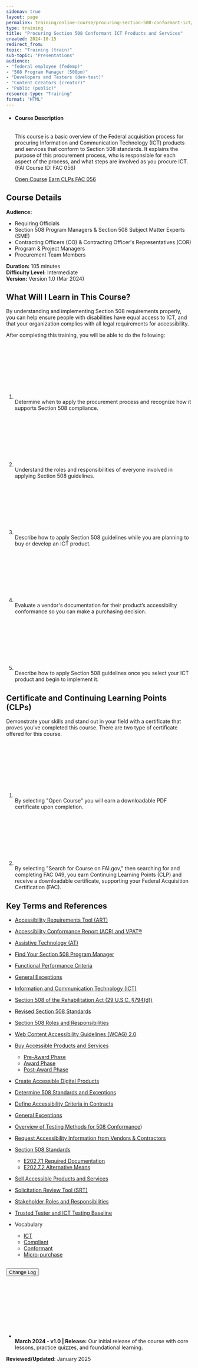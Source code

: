 ```yaml
---
sidenav: true
layout: page
permalink: training/online-course/procuring-section-508-conformant-ict/
type: training
title: "Procuring Section 508 Conformant ICT Products and Services"
created: 2024-10-15
redirect_from:
topic: "Training (train)"
sub-topic: "Presentations"
audience:
- "federal employee (fedemp)"
- "508 Program Manager (508pm)"
- "Developers and Testers (dev-test)"
- "Content Creators (creator)"
- "Public (public)"
resource-type: "Training"
format: "HTML"
---
```

<ul class="usa-card-group">
  <li class="usa-card usa-card--flag flex-1 usa-card--media-right">
    <div class="usa-card__container">
      <div class="usa-card__header">
        <h4 class="usa-card__heading">Course Description</h4>
      </div>
      <div class="usa-card__media usa-card__media--inset">
        <div class="usa-card__img">
          <img src="{{site.baseurl}}/assets/images/thumbnails/online-course-thumbnail-procuring-ict-prod-srvs.jpg" alt="" class="radius-lg" />
        </div>
      </div>
      <div class="usa-card__body">
        <p>This course is a basic overview of the Federal acquisition process for procuring Information and Communication Technology (ICT) products and services that conform to Section 508 standards. It explains the purpose of this procurement process, who is responsible for each aspect of the process, and what steps are involved as you procure ICT. (FAI Course ID: FAC 056)</p>
      </div>
      <div class="usa-card__footer">
        <a href="https://assets.section508.gov/assets/online-training/procuring-section-508-conformant-ict-products-and-services/index.html" target="_blank" class="usa-button">Open Course</a>&nbsp;<a href="https://www.fai.gov/training/find-and-register-for-courses" target="_blank" class="usa-button usa-button--accent-warm">Earn CLPs FAC 056</a>
      </div>
    </div>
  </li>
</ul>

## Course Details
**Audience:** 
* Requiring Officials
* Section 508 Program Managers & Section 508 Subject Matter Experts (SME)
* Contracting Officers (CO) & Contracting Officer's Representatives (COR)
* Program & Project Managers 
* Procurement Team Members

**Duration:** 105 minutes  
**Difficulty Level:** Intermediate  
**Version:** Version 1.0 (Mar 2024)  

## What Will I Learn in This Course?
By understanding and implementing Section 508 requirements properly, you can help ensure people with disabilities have equal access to ICT, and that your organization complies with all legal requirements for accessibility.

After completing this training, you will be able to do the following:
<ol class="usa-icon-list tablet:grid-col">
    <li class="usa-icon-list__item">
        <div class="usa-icon-list__icon text-green"><svg class="usa-icon" aria-hidden="true" role="img"><use xlink:href="{{ site.baseurl }}/assets/images/sprite.svg#check_circle"></use></svg></div>
        <div class="usa-icon-list__content">Determine when to apply the procurement process and recognize how it supports Section 508 compliance.</div>
    </li>
    <li class="usa-icon-list__item">
        <div class="usa-icon-list__icon text-green"><svg class="usa-icon" aria-hidden="true" role="img"><use xlink:href="{{ site.baseurl }}/assets/images/sprite.svg#check_circle"></use></svg></div>
        <div class="usa-icon-list__content">Understand the roles and responsibilities of everyone involved in applying Section 508 guidelines.</div>
    </li>
    <li class="usa-icon-list__item">
        <div class="usa-icon-list__icon text-green"><svg class="usa-icon" aria-hidden="true" role="img"><use xlink:href="{{ site.baseurl }}/assets/images/sprite.svg#check_circle"></use></svg></div>
        <div class="usa-icon-list__content">Describe how to apply Section 508 guidelines while you are planning to buy or develop an ICT product.</div>
    </li>
    <li class="usa-icon-list__item">
        <div class="usa-icon-list__icon text-green"><svg class="usa-icon" aria-hidden="true" role="img"><use xlink:href="{{ site.baseurl }}/assets/images/sprite.svg#check_circle"></use></svg></div>
        <div class="usa-icon-list__content">Evaluate a vendor's documentation for their product’s accessibility conformance so you can make a purchasing decision.</div>
    </li>
    <li class="usa-icon-list__item">
        <div class="usa-icon-list__icon text-green"><svg class="usa-icon" aria-hidden="true" role="img"><use xlink:href="{{ site.baseurl }}/assets/images/sprite.svg#check_circle"></use></svg></div>
        <div class="usa-icon-list__content">Describe how to apply Section 508 guidelines once you select your ICT product and begin to implement it.</div>
    </li>
</ol>

## Certificate and Continuing Learning Points (CLPs)
Demonstrate your skills and stand out in your field with a certificate that proves you’ve completed this course. There are two type of certificate offered for this course.
<ol class="usa-icon-list tablet:grid-col">
    <li class="usa-icon-list__item">
        <div class="usa-icon-list__icon text-green"><svg class="usa-icon" aria-hidden="true" role="img"><use xlink:href="{{ site.baseurl }}/assets/images/sprite.svg#check_circle"></use></svg></div>
        <div class="usa-icon-list__content">By selecting "Open Course" you will earn a downloadable PDF certificate upon completion.</div>
    </li>
    <li class="usa-icon-list__item">
        <div class="usa-icon-list__icon text-green"><svg class="usa-icon" aria-hidden="true" role="img"><use xlink:href="{{ site.baseurl }}/assets/images/sprite.svg#check_circle"></use></svg></div>
        <div class="usa-icon-list__content">By selecting "Search for Course on FAI.gov," then searching for and completing FAC 049, you earn Continuing Learning Points (CLP) and receive a downloadable certificate, supporting your Federal Acquisition Certification (FAC).</div>
    </li>
</ol>

## Key Terms and References 
* [Accessibility Requirements Tool (ART)]({{site.baseurl}}/art/)
* [Accessibility Conformance Report (ACR) and VPAT&reg;]({{site.baseurl}}/sell/acr/)
* [Assistive Technology (AT)]({{site.baseurl}}/content/glossary/#assistive-technology)
* [Find Your Section 508 Program Manager]({{site.baseurl}}/tools/program-manager-listing/)
* <a href="https://www.access-board.gov/ict/#302-functional-performance-criteria" target="_blank" class="usa-link--external">Functional Performance Criteria</a>
* [General Exceptions]({{site.baseurl}}/buy/determine-508-standards-exceptions/)
* [Information and Communication Technology (ICT)]({{site.baseurl}}/content/glossary/#ict)
* [Section 508 of the Rehabilitation Act (29 U.S.C. §794(d))]({{site.baseurl}}/manage/laws-and-policies/section-508-law/)
* <a href="https://www.access-board.gov/ict" target="_blank" class="usa-link--external">Revised Section 508 Standards</a>
* [Section 508 Roles and Responsibilities]({{site.baseurl}}/manage/roles/)
* <a href="https://www.w3.org/WAI/standards-guidelines/wcag/" target="_blank" class="usa-link--external">Web Content Accessibility Guidelines (WCAG) 2.0</a>


* [Buy Accessible Products and Services]({{site.baseurl}}/buy/)
  * [Pre-Award Phase]({{site.baseurl}}/buy/#pre-award)
  * [Award Phase]({{site.baseurl}}/buy/#award)
  * [Post-Award Phase]({{site.baseurl}}/buy/#post-award)
* [Create Accessible Digital Products]({{site.baseurl}}/create/)
* [Determine 508 Standards and Exceptions]({{site.baseurl}}/buy/determine-508-standards-exceptions/)
* [Define Accessibility Criteria in Contracts]({{site.baseurl}}/buy/define-accessibility-criteria/)
* <a href="https://www.access-board.gov/ict/#E202-general-exceptions" target="_blank" class="usa-link--external">General Exceptions</a>
* [Overview of Testing Methods for 508 Conformance]({{site.baseurl}}/test/testing-overview/))
* [Request Accessibility Information from Vendors & Contractors]({{site.baseurl}}/buy/request-accessibility-information/)
* <a href="https://www.access-board.gov/ict/" target="_blank" class="usa-link--external">Section 508 Standards</a>
  * <a href="https://www.access-board.gov/ict/#E202.7.1" target="_blank" class="usa-link--external">E202.7.1 Required Documentation</a>
  * <a href="https://www.access-board.gov/ict/#E202.7.2" target="_blank" class="usa-link--external">E202.7.2 Alternative Means</a>
* [Sell Accessible Products and Services]({{site.baseurl}}/sell/)
* [Solicitation Review Tool (SRT)](https://www.section508.gov/buy/solicitation-review-tool/)
* [Stakeholder Roles and Responsibilities]({{site.baseurl}}/manage/roles/)
* [Trusted Tester and ICT Testing Baseline]({{site.baseurl}}/test/trusted-tester/)
* Vocabulary
  * [ICT]({{site.baseurl}}/content/glossary/#ict)
  * [Compliant]({{site.baseurl}}/content/glossary/#compliant-section-508)
  * [Conformant]({{site.baseurl}}/content/glossary/#conformant-section-508)
  * [Micro-purchase]({{site.baseurl}}/content/glossary/#micro-purchase)

<div class="usa-accordion usa-accordion--bordered">
  <h2 class="usa-accordion__heading"><button type="button" class="usa-accordion__button" aria-expanded="false" aria-controls="change-log">Change Log</button>
  </h2>
  <div id="change-log" class="usa-accordion__content usa-prose">
    <ul>
      <li class="usa-icon-list__item">
        <div class="usa-icon-list__icon text-orange"><svg class="usa-icon" aria-hidden="true" role="img"><use xlink:href="{{ site.baseurl }}/assets/images/sprite.svg#event"></use></svg></div>
        <div class="usa-icon-list__content"><strong>March 2024 - v1.0 | Release:</strong> Our initial release of the course with core lessons, practice quizzes, and foundational learning.</div>
      </li>
    </ul>
  </div>
</div>

**Reviewed/Updated**: January 2025